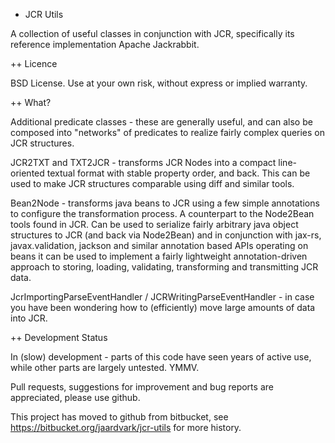 
+ JCR Utils

A collection of useful classes in conjunction with JCR, specifically its reference implementation Apache Jackrabbit.

++ Licence

BSD License. Use at your own risk, without express or implied warranty.

++ What?

Additional predicate classes - these are generally useful, and can also be composed into "networks" of predicates to realize fairly complex queries on JCR structures.

JCR2TXT and TXT2JCR - transforms JCR Nodes into a compact line-oriented textual format with stable property order, and back. This can be used to make JCR structures comparable using diff and similar tools.

Bean2Node - transforms java beans to JCR using a few simple annotations to configure the transformation process. A counterpart to the Node2Bean tools found in JCR. Can be used to serialize fairly arbitrary java object structures to JCR (and back via Node2Bean) and in conjunction with jax-rs, javax.validation, jackson and similar annotation based APIs operating on beans it can be used to implement a fairly lightweight annotation-driven approach to storing, loading, validating, transforming and transmitting JCR data.

JcrImportingParseEventHandler / JCRWritingParseEventHandler - in case you have been wondering how to (efficiently) move large amounts of data into JCR.

++ Development Status

In (slow) development - parts of this code have seen years of active use, while other parts are largely untested. YMMV. 

Pull requests, suggestions for improvement and bug reports are appreciated, please use github.

This project has moved to github from bitbucket, see https://bitbucket.org/jaardvark/jcr-utils for more history.




